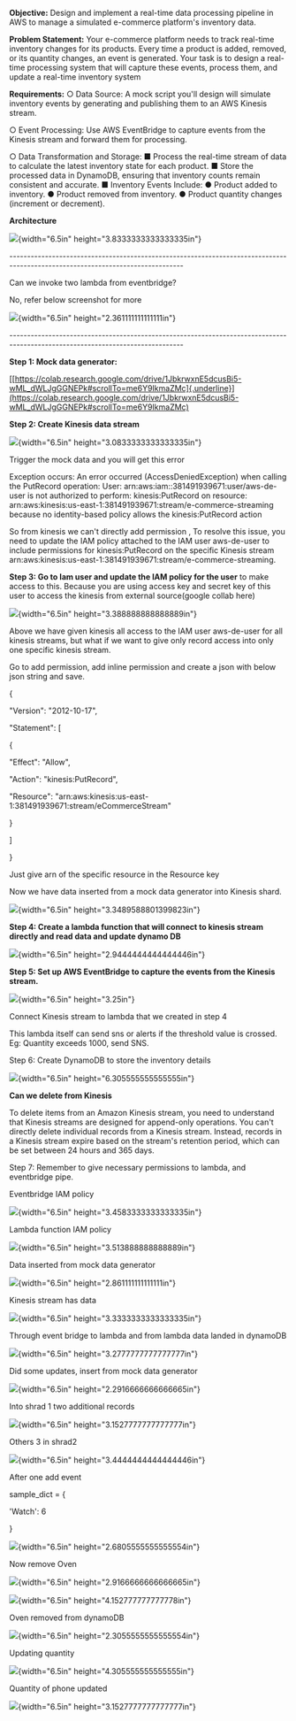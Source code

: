 ****Objective:**** Design and implement a real-time data processing pipeline in AWS to manage a simulated e-commerce platform's inventory data.


**Problem Statement:**
Your e-commerce platform needs to track real-time inventory changes for its products. Every time a product is added, removed, or its quantity changes, an event is
generated. Your task is to design a real-time processing system that will capture these events, process them, and update a real-time inventory system


**Requirements:**
○ Data Source: A mock script you'll design will simulate inventory events by generating and publishing them to an AWS Kinesis stream.

○ Event Processing: Use AWS EventBridge to capture events from the Kinesis stream and forward them for processing.

○ Data Transformation and Storage:
  ■ Process the real-time stream of data to calculate the latest inventory state for each product.
  ■ Store the processed data in DynamoDB, ensuring that inventory counts remain consistent and accurate.
■ Inventory Events Include:
  ● Product added to inventory.
  ● Product removed from inventory.
  ● Product quantity changes (increment or decrement).

**Architecture**

![](images/image22.png){width="6.5in" height="3.8333333333333335in"}

---\-\-\-\-\-\-\-\-\-\-\-\-\-\-\-\-\-\-\-\-\-\-\-\-\-\-\-\-\-\-\-\-\-\-\-\-\-\-\-\-\-\-\-\-\-\-\-\-\-\-\-\-\-\-\-\-\-\-\-\-\-\-\-\-\-\-\-\-\-\-\-\-\-\-\-\-\-\-\-\-\-\-\-\-\-\-\-\-\-\-\-\-\-\-\-\-\-\-\-\-\-\-\-\-\-\-\-\-\-\-\-\-\-\-\-\-\-\-\-\-\-\-\--

Can we invoke two lambda from eventbridge?

No, refer below screenshot for more

![](images/image3.png){width="6.5in" height="2.361111111111111in"}

---\-\-\-\-\-\-\-\-\-\-\-\-\-\-\-\-\-\-\-\-\-\-\-\-\-\-\-\-\-\-\-\-\-\-\-\-\-\-\-\-\-\-\-\-\-\-\-\-\-\-\-\-\-\-\-\-\-\-\-\-\-\-\-\-\-\-\-\-\-\-\-\-\-\-\-\-\-\-\-\-\-\-\-\-\-\-\-\-\-\-\-\-\-\-\-\-\-\-\-\-\-\-\-\-\-\-\-\-\-\-\-\-\-\-\-\-\-\-\-\-\-\-\--

**Step 1: Mock data generator:**

[[https://colab.research.google.com/drive/1JbkrwxnE5dcusBi5-wML_dWLJgGGNEPk#scrollTo=me6Y9IkmaZMc]{.underline}](https://colab.research.google.com/drive/1JbkrwxnE5dcusBi5-wML_dWLJgGGNEPk#scrollTo=me6Y9IkmaZMc)

**Step 2: Create Kinesis data stream**

![](images/image7.png){width="6.5in" height="3.0833333333333335in"}

Trigger the mock data and you will get this error

Exception occurs: An error occurred (AccessDeniedException) when calling
the PutRecord operation: User:
arn:aws:iam::381491939671:user/aws-de-user is not authorized to perform:
kinesis:PutRecord on resource:
arn:aws:kinesis:us-east-1:381491939671:stream/e-commerce-streaming
because no identity-based policy allows the kinesis:PutRecord action

So from kinesis we can\'t directly add permission , To resolve this
issue, you need to update the IAM policy attached to the IAM user
aws-de-user to include permissions for kinesis:PutRecord on the specific
Kinesis stream
arn:aws:kinesis:us-east-1:381491939671:stream/e-commerce-streaming.

**Step 3: Go to Iam user and update the IAM policy for the user** to
make access to this. Because you are using access key and secret key of
this user to access the kinesis from external source(google collab here)

![](images/image19.png){width="6.5in" height="3.388888888888889in"}

Above we have given kinesis all access to the IAM user aws-de-user for
all kinesis streams, but what if we want to give only record access into
only one specific kinesis stream.

Go to add permission, add inline permission and create a json with below
json string and save.

{

\"Version\": \"2012-10-17\",

\"Statement\": \[

{

\"Effect\": \"Allow\",

\"Action\": \"kinesis:PutRecord\",

\"Resource\":
\"arn:aws:kinesis:us-east-1:381491939671:stream/eCommerceStream\"

}

\]

}

Just give arn of the specific resource in the Resource key

Now we have data inserted from a mock data generator into Kinesis shard.

![](images/image1.png){width="6.5in" height="3.3489588801399823in"}

**Step 4: Create a lambda function that will connect to kinesis stream
directly and read data and update dynamo DB**

![](images/image2.png){width="6.5in" height="2.9444444444444446in"}

**Step 5: Set up AWS EventBridge to capture the events from the Kinesis
stream.**

![](images/image17.png){width="6.5in" height="3.25in"}

Connect Kinesis stream to lambda that we created in step 4

This lambda itself can send sns or alerts if the threshold value is
crossed. Eg: Quantity exceeds 1000, send SNS.

Step 6: Create DynamoDB to store the inventory details

![](images/image13.png){width="6.5in" height="6.305555555555555in"}

**Can we delete from Kinesis**

To delete items from an Amazon Kinesis stream, you need to understand
that Kinesis streams are designed for append-only operations. You can\'t
directly delete individual records from a Kinesis stream. Instead,
records in a Kinesis stream expire based on the stream\'s retention
period, which can be set between 24 hours and 365 days.

Step 7: Remember to give necessary permissions to lambda, and
eventbridge pipe.

Eventbridge IAM policy

![](images/image8.png){width="6.5in" height="3.4583333333333335in"}

Lambda function IAM policy

![](images/image18.png){width="6.5in" height="3.513888888888889in"}

Data inserted from mock data generator

![](images/image14.png){width="6.5in" height="2.861111111111111in"}

Kinesis stream has data

![](images/image9.png){width="6.5in" height="3.3333333333333335in"}

Through event bridge to lambda and from lambda data landed in dynamoDB

![](images/image16.png){width="6.5in" height="3.2777777777777777in"}

Did some updates, insert from mock data generator

![](images/image10.png){width="6.5in" height="2.2916666666666665in"}

Into shrad 1 two additional records

![](images/image15.png){width="6.5in" height="3.1527777777777777in"}

Others 3 in shrad2

![](images/image21.png){width="6.5in" height="3.4444444444444446in"}

After one add event

sample_dict = {

\'Watch\': 6

}

![](images/image5.png){width="6.5in" height="2.6805555555555554in"}

Now remove Oven

![](images/image20.png){width="6.5in" height="2.9166666666666665in"}

![](images/image6.png){width="6.5in" height="4.152777777777778in"}

Oven removed from dynamoDB

![](images/image11.png){width="6.5in" height="2.3055555555555554in"}

Updating quantity

![](images/image12.png){width="6.5in" height="4.305555555555555in"}

Quantity of phone updated

![](images/image4.png){width="6.5in" height="3.1527777777777777in"}
